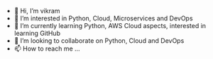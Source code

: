 - 👋 Hi, I’m vikram
- 👀 I’m interested in Python, Cloud, Microservices and DevOps
- 🌱 I’m currently learning Python, AWS Cloud aspects, interested in learning GitHub 
- 💞️ I’m looking to collaborate on Python, Cloud and DevOps
- 📫 How to reach me ...

<!---
vikramck/vikramck is a ✨ special ✨ repository because its `README.md` (this file) appears on your GitHub profile.
You can click the Preview link to take a look at your changes.
--->
